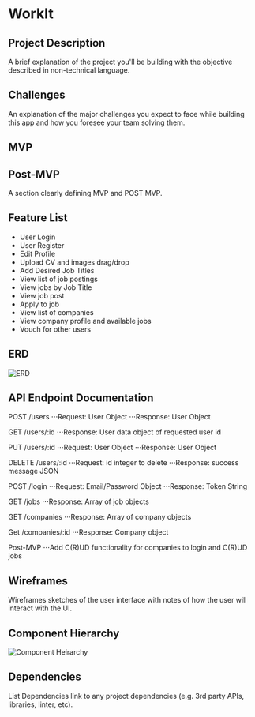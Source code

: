 # WorkIt

## Project Description
A brief explanation of the project you'll be building with the objective described in non-technical language.

## Challenges
An explanation of the major challenges you expect to face while building this app and how you foresee your team solving them.

## MVP

## Post-MVP

A section clearly defining MVP and POST MVP.

## Feature List

- User Login
- User Register
- Edit Profile
- Upload CV and images drag/drop
- Add Desired Job Titles
- View list of job postings
- View jobs by Job Title
- View job post
- Apply to job
- View list of companies
- View company profile and available jobs
- Vouch for other users

## ERD

![ERD](https://i.imgur.com/CC9dEOh.jpg)

## API Endpoint Documentation

POST /users
⋅⋅⋅Request: User Object
⋅⋅⋅Response: User Object

GET /users/:id
⋅⋅⋅Response: User data object of requested user id

PUT /users/:id
⋅⋅⋅Request: User Object
⋅⋅⋅Response: User Object

DELETE /users/:id
⋅⋅⋅Request: id integer to delete
⋅⋅⋅Response: success message JSON

POST /login
⋅⋅⋅Request: Email/Password Object
⋅⋅⋅Response: Token String

GET /jobs
⋅⋅⋅Response: Array of job objects

GET /companies
⋅⋅⋅Response: Array of company objects

Get /companies/:id
⋅⋅⋅Response: Company object

Post-MVP
⋅⋅⋅Add C(R)UD functionality for companies to login and C(R)UD jobs


## Wireframes

Wireframes sketches of the user interface with notes of how the user will interact with the UI.

## Component Hierarchy

![Component Heirarchy](https://i.imgur.com/nQnJwCO.jpg)

## Dependencies

List Dependencies link to any project dependencies (e.g. 3rd party APIs, libraries, linter, etc).
